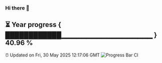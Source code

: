 ### Hi there 👋
⏳ Year progress { ████████████▁▁▁▁▁▁▁▁▁▁▁▁▁▁▁▁▁▁ } 40.96 %
---
⏰ Updated on Fri, 30 May 2025 12:17:06 GMT
![Progress Bar CI](https://github.com/Moyi321/Moyi321/workflows/Progress%20Bar%20CI/badge.svg)
